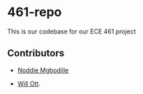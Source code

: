 # 461-repo

This is our codebase for our ECE 461 project

## Contributors
* [Noddie Mgbodille](https://github.com/nmgbodil)

* [Will Ott](https://github.com/willott29).
